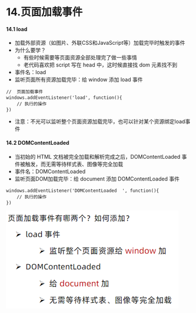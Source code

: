 # 14.页面加载事件

#### 14.1 load
- 加载外部资源（如图片、外联CSS和JavaScript等）加载完毕时触发的事件
- 为什么要学？
    - 有些时候需要等页面资源全部处理完了做一些事情
    - 老代码喜欢把 script 写在 head 中，这时候直接找 dom 元素找不到<br/>
- 事件名：load
- 监听页面所有资源加载完毕：给 window 添加 load 事件<br/>

```
//  页面加载事件
windows.addEventListener('load', function(){
    // 执行的操作
})
```
- 注意：不光可以监听整个页面资源加载完毕，也可以针对某个资源绑定load事件

#### 14.2 DOMContentLoaded

- 当初始的 HTML 文档被完全加载和解析完成之后，DOMContentLoaded 事件被触发，而无需等待样式表、图像等完全加载
- 事件名：DOMContentLoaded
- 监听页面DOM加载完毕：给 document 添加 DOMContentLoaded 事件

```
windows.addEventListener('DOMContentLoaded  ', function(){
    // 执行的操作
})
```

![alt text](image-24.png)